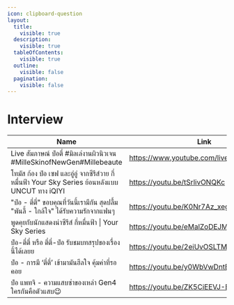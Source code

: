 ```yaml
---
icon: clipboard-question
layout:
  title:
    visible: true
  description:
    visible: true
  tableOfContents:
    visible: true
  outline:
    visible: false
  pagination:
    visible: false
---
```


# Interview

<table data-column-title-hidden data-view="cards" data-full-width="false"><thead><tr><th>Name</th><th data-hidden data-type="content-ref">Link</th><th data-hidden data-card-cover data-type="files"></th></tr></thead><tbody><tr><td>Live สัมภาษณ์ ป๋อตี๋ #มิลเล่งานผิวนิวเจน #MilleSkinofNewGen#Millebeaute</td><td><a href="https://www.youtube.com/live/jZQ8bnhhNKM">https://www.youtube.com/live/jZQ8bnhhNKM</a></td><td><a href="../.gitbook/assets/it-8.jpg">it-8.jpg</a></td></tr><tr><td>โทมัส ก้อง ป๋อ เซฟ และอู๋อู๋ จากซีรีส์วาย กี่หมื่นฟ้า Your Sky Series ย้อนหลังแบบ UNCUT ทาง iQIYI</td><td><a href="https://youtu.be/tSrlivONQKc">https://youtu.be/tSrlivONQKc</a></td><td><a href="../.gitbook/assets/it-7.jpg">it-7.jpg</a></td></tr><tr><td>"ป๋อ - ตี๋ตี๋" ขอบคุณที่วันนี้เรามีกัน สุดปลื้ม "พันลี้ - ใกล้ใจ" ได้รับความรักจากแฟนๆ</td><td><a href="https://youtu.be/K0Nr7Az_xeg">https://youtu.be/K0Nr7Az_xeg</a></td><td><a href="../.gitbook/assets/it-6.jpg">it-6.jpg</a></td></tr><tr><td>พูดคุยกับนักแสดงนำซีรีส์ กี่หมื่นฟ้า | Your Sky Series</td><td><a href="https://youtu.be/eMalZoDEJMc">https://youtu.be/eMalZoDEJMc</a></td><td><a href="../.gitbook/assets/it-5.jpg">it-5.jpg</a></td></tr><tr><td>ป๋อ-ตี๋ตี๋ หรือ ตี๋ตี๋-ป๋อ รับชมบทสรุปของเรื่องนี้ได้เลยย</td><td><a href="https://youtu.be/2eiUvOSLTMc">https://youtu.be/2eiUvOSLTMc</a></td><td><a href="../.gitbook/assets/it-3.jpg">it-3.jpg</a></td></tr><tr><td>ป๋อ - การมี ‘ตี๋ตี๋’ เข้ามามันฮีลใจ คุ้มค่าที่รอคอย</td><td><a href="https://youtu.be/y0WbVwDntEg">https://youtu.be/y0WbVwDntEg</a></td><td><a href="../.gitbook/assets/it-2.jpg">it-2.jpg</a></td></tr><tr><td>ป๋อ แพทจิ - ความแสบซ่าของเหล่า Gen4 ใครกันคือตัวแสบ😉</td><td><a href="https://youtu.be/ZK5CiEEVJ-E">https://youtu.be/ZK5CiEEVJ-E</a></td><td><a href="../.gitbook/assets/it-1.jpg">it-1.jpg</a></td></tr></tbody></table>
